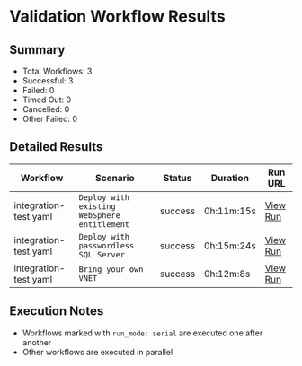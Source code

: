 # Validation Workflow Results

## Summary
- Total Workflows: 3
- Successful: 3
- Failed: 0
- Timed Out: 0
- Cancelled: 0
- Other Failed: 0

## Detailed Results

| Workflow | Scenario | Status | Duration | Run URL |
|----------|----------|---------|-----------|----------|
| integration-test.yaml | `Deploy with existing WebSphere entitlement` | success | 0h:11m:15s | [View Run](https://github.com/azure-javaee/azure.websphere-traditional.singleserver/actions/runs/16436462772) |
| integration-test.yaml | `Deploy with passwordless SQL Server` | success | 0h:15m:24s | [View Run](https://github.com/azure-javaee/azure.websphere-traditional.singleserver/actions/runs/16436464282) |
| integration-test.yaml | `Bring your own VNET` | success | 0h:12m:8s | [View Run](https://github.com/azure-javaee/azure.websphere-traditional.singleserver/actions/runs/16436465960) |


## Execution Notes
- Workflows marked with `run_mode: serial` are executed one after another
- Other workflows are executed in parallel
